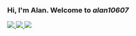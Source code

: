 ### Hi, I'm Alan. Welcome to ___alan10607___

<p align="left">
	<a href="https://github.com/alan10607" target="_blank">
        <img src="https://img.shields.io/badge/Github-alan10607-green">
	</a>
	<a href="https://hub.docker.com/u/alan10607" target="_blank">
        <img src="https://img.shields.io/badge/Docker-alan10607-blue">
	</a>
	<a href="https://alan10607.github.io/alanportfolio" target="_blank">
        <img src="https://img.shields.io/badge/Page-Portfolio-lightgray">
	</a>
</p>

